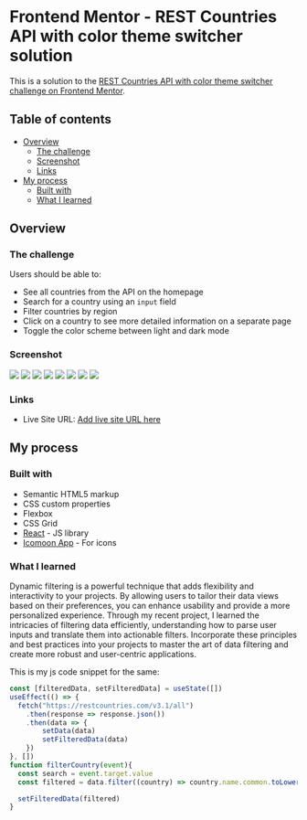 # Frontend Mentor - REST Countries API with color theme switcher solution

This is a solution to the [REST Countries API with color theme switcher challenge on Frontend Mentor](https://www.frontendmentor.io/challenges/rest-countries-api-with-color-theme-switcher-5cacc469fec04111f7b848ca). 

## Table of contents

- [Overview](#overview)
  - [The challenge](#the-challenge)
  - [Screenshot](#screenshot)
  - [Links](#links)
- [My process](#my-process)
  - [Built with](#built-with)
  - [What I learned](#what-i-learned)


## Overview

### The challenge

Users should be able to:

- See all countries from the API on the homepage
- Search for a country using an `input` field
- Filter countries by region
- Click on a country to see more detailed information on a separate page
- Toggle the color scheme between light and dark mode

### Screenshot

![](./src/app/screenshots/desktop-home-dark.png)
![](./src/app/screenshots/desktop-home-light.png)
![](./src/app/screenshots/desktop-detail-dark.png)
![](./src/app/screenshots/desktop-detail-light.png)
![](./src/app/screenshots/mobile-home-dark.png)
![](./src/app/screenshots/mobile-home-light.png)
![](./src/app/screenshots/mobile-detail-dark.png)
![](./src/app/screenshots/mobile-detail-light.png)

### Links

- Live Site URL: [Add live site URL here](https://your-live-site-url.com)

## My process

### Built with

- Semantic HTML5 markup
- CSS custom properties
- Flexbox
- CSS Grid
- [React](https://reactjs.org/) - JS library
- [Icomoon App](https://icomoon.io/app/) - For icons

### What I learned

Dynamic filtering is a powerful technique that adds flexibility and interactivity to your projects. By allowing users to tailor their data views based on their preferences, you can enhance usability and provide a more personalized experience. Through my recent project, I learned the intricacies of filtering data efficiently, understanding how to parse user inputs and translate them into actionable filters. Incorporate these principles and best practices into your projects to master the art of data filtering and create more robust and user-centric applications.

This is my js code snippet for the same:

```js
const [filteredData, setFilteredData] = useState([])
useEffect(() => {
  fetch("https://restcountries.com/v3.1/all")
    .then(response => response.json())
    .then(data => {
        setData(data)
        setFilteredData(data)
    })
}, [])
function filterCountry(event){
  const search = event.target.value
  const filtered = data.filter((country) => country.name.common.toLowerCase().includes(search.toLowerCase()))

  setFilteredData(filtered)
}
```